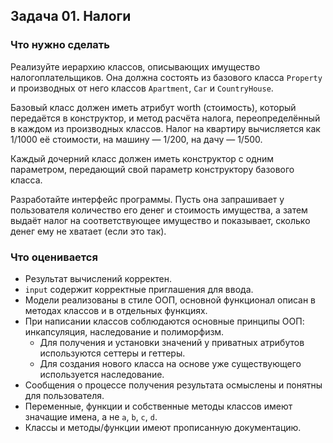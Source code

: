 ## Задача 01. Налоги
### Что нужно сделать
Реализуйте иерархию классов, описывающих имущество налогоплательщиков.
Она должна состоять из базового класса `Property` и производных от него классов `Apartment`, `Car` и `CountryHouse`.

Базовый класс должен иметь атрибут worth (стоимость), который передаётся в конструктор,
и метод расчёта налога, переопределённый в каждом из производных классов.
Налог на квартиру вычисляется как 1/1000 её стоимости, на машину — 1/200, на дачу — 1/500.

Каждый дочерний класс должен иметь конструктор с одним параметром,
передающий свой параметр конструктору базового класса.

Разработайте интерфейс программы.
Пусть она запрашивает у пользователя количество его денег и стоимость имущества,
а затем выдаёт налог на соответствующее имущество и показывает, сколько денег ему не хватает (если это так).
### Что оценивается
- Результат вычислений корректен.
- `input` содержит корректные приглашения для ввода.
- Модели реализованы в стиле ООП, основной функционал описан в методах классов и в отдельных функциях.
- При написании классов соблюдаются основные принципы ООП: инкапсуляция, наследование и полиморфизм.
  - Для получения и установки значений у приватных атрибутов используются сеттеры и геттеры.
  - Для создания нового класса на основе уже существующего используется наследование.
- Сообщения о процессе получения результата осмыслены и понятны для пользователя.
- Переменные, функции и собственные методы классов имеют значащие имена, а не `a`, `b`, `c`, `d`.
- Классы и методы/функции имеют прописанную документацию.

